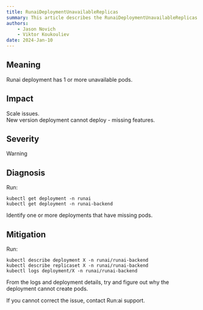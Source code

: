 ```yaml
---
title: RunaiDeploymentUnavailableReplicas 
summary: This article describes the RunaiDeploymentUnavailableReplicas alert.
authors:
    - Jason Novich
    - Viktor Koukouliev
date: 2024-Jan-10
---
```


## Meaning

Runai deployment has 1 or more unavailable pods.

## Impact

Scale issues.  
New version deployment cannot deploy - missing features.

## Severity

Warning

## Diagnosis

Run:
```
kubectl get deployment -n runai
kubectl get deployment -n runai-backend
```

Identify one or more deployments that have missing pods.

## Mitigation

Run:
```
kubectl describe deployment X -n runai/runai-backend 
kubectl describe replicaset X -n runai/runai-backend 
kubectl logs deployment/X -n runai/runai-backend
```

From the logs and deployment details, try and figure out why the deployment cannot create pods. 

If you cannot correct the issue, contact Run:ai support.
